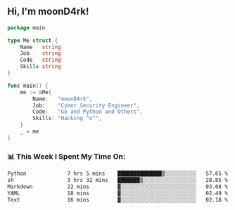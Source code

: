 <h2> Hi, I'm moonD4rk!</h2>

```go
package main

type Me struct {
	Name   string
	Job    string
	Code   string
	Skills string
}

func main() {
	me := &Me{
		Name:   "moonD4rk",
		Job:    "Cyber Security Engineer",
		Code:   "Go and Python and Others",
		Skills: "Hacking ^o^",
	}
	_ = me
}
```

<h3>📊 This Week I Spent My Time On:</h3>
<!-- <img align='right' src="https://github-readme-stats.vercel.app/api?username=moond4rk&show_icons=true&theme=radical", width="300" height="150"> -->

<!--START_SECTION:waka-->

```txt
Python             7 hrs 5 mins    ██████████████▒░░░░░░░░░░   57.65 %
sh                 3 hrs 32 mins   ███████▒░░░░░░░░░░░░░░░░░   28.85 %
Markdown           22 mins         ▓░░░░░░░░░░░░░░░░░░░░░░░░   03.08 %
YAML               18 mins         ▓░░░░░░░░░░░░░░░░░░░░░░░░   02.49 %
Text               16 mins         ▓░░░░░░░░░░░░░░░░░░░░░░░░   02.18 %
```

<!--END_SECTION:waka-->

